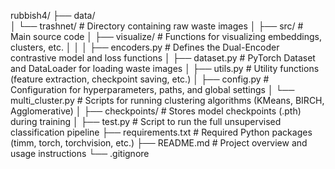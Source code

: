 rubbish4/
├── data/                      
│   └── trashnet/              # Directory containing raw waste images
│
├── src/                       # Main source code
│   ├── visualize/             # Functions for visualizing embeddings, clusters, etc.
│   │
│   ├── encoders.py            # Defines the Dual-Encoder contrastive model and loss functions
│   ├── dataset.py             # PyTorch Dataset and DataLoader for loading waste images
│   ├── utils.py               # Utility functions (feature extraction, checkpoint saving, etc.)
│   ├── config.py              # Configuration for hyperparameters, paths, and global settings
│   └── multi_cluster.py       # Scripts for running clustering algorithms (KMeans, BIRCH, Agglomerative)
│
├── checkpoints/               # Stores model checkpoints (.pth) during training
│
├── test.py                    # Script to run the full unsupervised classification pipeline
├── requirements.txt           # Required Python packages (timm, torch, torchvision, etc.)
├── README.md                  # Project overview and usage instructions
└── .gitignore

